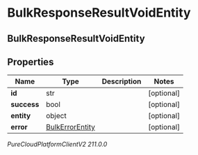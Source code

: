 # BulkResponseResultVoidEntity

## BulkResponseResultVoidEntity

## Properties

|Name | Type | Description | Notes|
|------------ | ------------- | ------------- | -------------|
| **id** | str |  | [optional] |
| **success** | bool |  | [optional] |
| **entity** | object |  | [optional] |
| **error** | [BulkErrorEntity](BulkErrorEntity) |  | [optional] |



_PureCloudPlatformClientV2 211.0.0_

